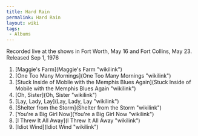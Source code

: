 ```yaml
---
title: Hard Rain
permalink: Hard Rain
layout: wiki
tags:
 - Albums
---
```


Recorded live at the shows in Fort Worth, May 16 and Fort Collins, May
23.  
Released Sep 1, 1976

1.  [Maggie's Farm](Maggie's Farm "wikilink")
2.  [One Too Many Mornings](One Too Many Mornings "wikilink")
3.  [Stuck Inside of Mobile with the Memphis Blues
    Again](Stuck Inside of Mobile with the Memphis Blues Again "wikilink")
4.  [Oh, Sister](Oh, Sister "wikilink")
5.  [Lay, Lady, Lay](Lay, Lady, Lay "wikilink")
6.  [Shelter from the Storm](Shelter from the Storm "wikilink")
7.  [You're a Big Girl Now](You're a Big Girl Now "wikilink")
8.  [I Threw It All Away](I Threw It All Away "wikilink")
9.  [Idiot Wind](Idiot Wind "wikilink")


